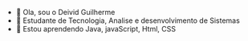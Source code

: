 - 👋 Ola, sou o Deivid Guilherme
- 👀  Estudante de Tecnologia, Analise e desenvolvimento de Sistemas
- 🌱 Estou aprendendo Java, javaScript, Html, CSS

<!---

DeividGUI/DeividGUI is a ✨ special ✨ repository because its `README.md` (this file) appears on your GitHub profile.
You can click the Preview link to take a look at your changes.
--->
